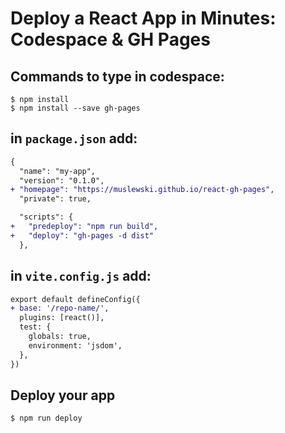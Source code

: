 # Deploy a React App in Minutes: Codespace & GH Pages

## Commands to type in codespace:
```shell
$ npm install
$ npm install --save gh-pages
```


## in `package.json` add:
```diff
{
  "name": "my-app",
  "version": "0.1.0",
+ "homepage": "https://muslewski.github.io/react-gh-pages",
  "private": true,

  "scripts": {
+   "predeploy": "npm run build",
+   "deploy": "gh-pages -d dist"
  },
```



## in `vite.config.js` add:
```diff
export default defineConfig({
+ base: '/repo-name/',
  plugins: [react()],
  test: {
    globals: true,
    environment: 'jsdom',
  },
})
```

## Deploy your app
```shell
$ npm run deploy
```
